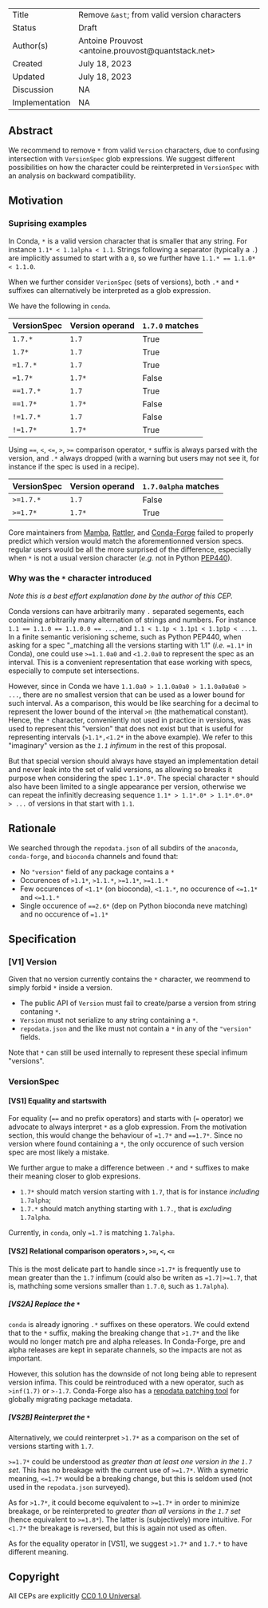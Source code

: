 <table>
<tr><td> Title </td><td> Remove <code>&ast</code>; from valid version characters </td>
<tr><td> Status </td><td> Draft </td></tr>
<tr><td> Author(s) </td><td> Antoine Prouvost &lt;antoine.prouvost@quantstack.net&gt; </td></tr>
<tr><td> Created </td><td> July 18, 2023 </td></tr>
<tr><td> Updated </td><td> July 18, 2023 </td></tr>
<tr><td> Discussion </td><td> NA </td></tr>
<tr><td> Implementation </td><td> NA </td></tr>
</table>


## Abstract
We recommend to remove ``*`` from valid ``Version`` characters, due to confusing intersection with
``VersionSpec`` glob expressions.
We suggest different possibilities on how the character could be reinterpreted in ``VersionSpec``
with an analysis on backward compatibility.


## Motivation
### Suprising examples
In Conda, ``*`` is a valid version character that is smaller that any string.
For instance ``1.1* < 1.1alpha < 1.1``.
Strings following a separator (typically a ``.``) are implicitly assumed to start with a ``0``, so
we further have ``1.1.* == 1.1.0* < 1.1.0``.

When we further consider ``VerionSpec`` (sets of versions), both ``.*`` and ``*`` suffixes can
alternatively be interpreted as a glob expression.

We have the following in ``conda``.

| VersionSpec | Version operand | ``1.7.0`` matches |
|-------------|-----------------|-------------------|
| ``1.7.*``   | ``1.7``         | True              |
| ``1.7*``    | ``1.7``         | True              |
| ``=1.7.*``  | ``1.7``         | True              |
| ``=1.7*``   | ``1.7*``        | False             |
| ``==1.7.*`` | ``1.7``         | True              |
| ``==1.7*``  | ``1.7*``        | False             |
| ``!=1.7.*`` | ``1.7``         | False             |
| ``!=1.7*``  | ``1.7*``        | True              |

Using ``==``, ``<``, ``<=``, ``>``, ``>=`` comparison operator, ``*`` suffix is always parsed
with the version, and ``.*`` always dropped (with a warning but users may not see it, for instance
if the spec is used in a recipe).

| VersionSpec | Version operand | ``1.7.0alpha`` matches |
|-------------|-----------------|------------------------|
| ``>=1.7.*`` | ``1.7``         | False                  |
| ``>=1.7*``  | ``1.7*``        | True                   |

Core maintainers from [Mamba](github.com/mamba-org/mamba),
[Rattler](github.com/mamba-org/rattler), and [Conda-Forge](https://conda-forge.org/) failed to
properly predict which version would match the aforementionned version specs.
regular users would be all the more surprised of the difference, especially when ``*`` is not a
usual version character (_e.g._ not in Python [PEP440](https://peps.python.org/pep-0440/)).

### Why was the ``*`` character introduced
_Note this is a best effort explanation done by the author of this CEP._

Conda versions can have arbitrarily many ``.`` separated segements, each containing arbitrarily
many alternation of strings and numbers.
For instance ``1.1 == 1.1.0 == 1.1.0.0 == ...``, and ``1.1 < 1.1p < 1.1p1 < 1.1p1p < ...1``.
In a finite semantic verisioning scheme, such as Python PEP440, when asking for a spec
"_matching all the versions starting with 1.1" (_i.e._ ``=1.1*`` in Conda), one could use
``>=1.1.0a0`` and ``<1.2.0a0`` to represent the spec as an interval.
This is a convenient representation that ease working with specs, especially to compute set
intersections.

However, since in Conda we have ``1.1.0a0 > 1.1.0a0a0 > 1.1.0a0a0a0 > ...``, there are no smallest
version that can be used as a lower bound for such interval.
As a comparison, this would be like searching for a decimal to represent the lower bound of the
interval ``>π`` (the mathematical constant).
Hence, the ``*`` character, conveniently not used in practice in versions, was used to represent
this "version" that does not exist but that is useful for representing intervals
(``>1.1*,<1.2*`` in the above example).
We refer to this "imaginary" version as the _``1.1`` infimum_ in the rest of this proposal.

But that special version should always have stayed an implementation detail and never leak into
the set of valid versions, as allowing so breaks it purpose when considering the spec ``1.1*.0*``.
The special character ``*`` should also have been limited to a single appearance per version,
otherwise we can repeat the infinitly decreasing sequence ``1.1* > 1.1*.0* > 1.1*.0*.0* > ...``
of versions in that start with ``1.1``.


## Rationale
We searched through the ``repodata.json`` of all subdirs of the ``anaconda``, ``conda-forge``,
and ``bioconda`` channels and found that:
 - No ``"version"`` field of any package contains a ``*``
 - Occurences of ``>1.1*``, ``>1.1.*``, ``>=1.1*``, ``>=1.1.*``
 - Few occurences of ``<1.1*`` (on bioconda), ``<1.1.*``, no occurence of ``<=1.1*`` and ``<=1.1.*``
 - Single occurence of ``==2.6*`` (dep on Python bioconda neve matching) and no occurence of ``=1.1*``


## Specification
### [V1] Version
Given that no version currently contains the ``*`` character, we reommend to simply forbid ``*``
inside a version.
 - The public API of ``Version`` must fail to create/parse a version from string contaning ``*``.
 - ``Version`` must not serialize to any string containing a ``*``.
 - ``repodata.json`` and the like must not contain a ``*`` in any of the ``"version"`` fields.

Note that ``*`` can still be used internally to represent these special infimum "versions".

### VersionSpec
#### [VS1] Equality and startswith
For equality (``==`` and no prefix operators) and starts with (``=`` operator) we advocate to always
interpret ``*`` as a glob expression.
From the motivation section, this would change the behaviour of ``=1.7*`` and ``==1.7*``.
Since no version where found containing a ``*``, the only occurence of such version spec are
most likely a mistake.

We further argue to make a difference between ``.*`` and ``*`` suffixes to make their meaning
closer to glob expresions.
- ``1.7*`` should match version starting with ``1.7``, that is for instance _including_ ``1.7alpha``;
- ``1.7.*`` should match anything starting with ``1.7.``, that is _excluding_ ``1.7alpha``.

Currently, in ``conda``, only ``=1.7`` is matching ``1.7alpha``.

#### [VS2] Relational comparison operators ``>``, ``>=``, ``<``, ``<=``
This is the most delicate part to handle since ``>1.7*`` is frequently use to mean greater than the
``1.7`` infimum (could also be writen as ``=1.7|>=1.7``, that is, mathching some versions smaller
than ``1.7.0``, such as ``1.7alpha``).

##### [VS2A] Replace the ``*``
``conda`` is already ignoring ``.*`` suffixes on these operators.
We could extend that to the ``*`` suffix, making the breaking change that ``>1.7*`` and the like
would no longer match pre and alpha releases.
In Conda-Forge, pre and alpha releases are kept in separate channels, so the impacts are not as
important.

However, this solution has the downside of not long being able to represent version infima.
This could be reintroduced with a new operator, such as ``>inf(1.7)`` or ``>-1.7``.
Conda-Forge also has a
[repodata patching tool](https://github.com/conda-forge/conda-forge-repodata-patches-feedstock)
for globally migrating package metadata.


##### [VS2B] Reinterpret the ``*``
Alternatively, we could reinterpret ``>1.7*`` as a comparison on the set of versions starting with
``1.7``.

``>=1.7*`` could be understood as _greater than at least one version in the ``1.7`` set_.
This has no breakage with the current use of ``>=1.7*``.
With a symetric meaning, ``<=1.7*`` would be a breaking change, but this is seldom used (not used
in the ``repodata.json`` surveyed).

As for ``>1.7*``, it could become equivalent to ``>=1.7*`` in order to minimize breakage, or
be reinterpreted to _greater than all versions in the ``1.7`` set_ (hence equivalent to ``>=1.8*``).
The latter is (subjectively) more intuitive.
For ``<1.7*`` the breakage is reversed, but this is again not used as often.

As for the equality operator in [VS1], we suggest ``>1.7*`` and ``1.7.*`` to have different meaning.

## Copyright
All CEPs are explicitly [CC0 1.0 Universal](https://creativecommons.org/publicdomain/zero/1.0/).
